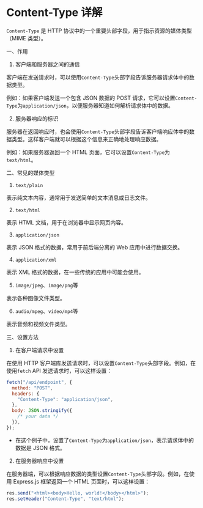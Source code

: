 # Content-Type 详解

`Content-Type` 是 HTTP 协议中的一个重要头部字段，用于指示资源的媒体类型（MIME 类型）。

一、作用

1. 客户端和服务器之间的通信

客户端在发送请求时，可以使用`Content-Type`头部字段告诉服务器请求体中的数据类型。

例如：如果客户端发送一个包含 JSON 数据的 POST 请求，它可以设置`Content-Type`为`application/json`，以便服务器知道如何解析请求体中的数据。

2. 服务器响应的标识

服务器在返回响应时，也会使用`Content-Type`头部字段告诉客户端响应体中的数据类型。这样客户端就可以根据这个信息来正确地处理响应数据。

例如：如果服务器返回一个 HTML 页面，它可以设置`Content-Type`为`text/html`。

二、常见的媒体类型

1. `text/plain`

表示纯文本内容，通常用于发送简单的文本消息或日志文件。

2. `text/html`

表示 HTML 文档，用于在浏览器中显示网页内容。

3. `application/json`

表示 JSON 格式的数据，常用于前后端分离的 Web 应用中进行数据交换。

4. `application/xml`

表示 XML 格式的数据，在一些传统的应用中可能会使用。

5. `image/jpeg`、`image/png`等

表示各种图像文件类型。

6. `audio/mpeg`、`video/mp4`等

表示音频和视频文件类型。

三、设置方法

1. 在客户端请求中设置

在使用 HTTP 客户端库发送请求时，可以设置`Content-Type`头部字段。例如，在使用`fetch` API 发送请求时，可以这样设置：

```js
fetch("/api/endpoint", {
  method: "POST",
  headers: {
    "Content-Type": "application/json",
  },
  body: JSON.stringify({
    /* your data */
  }),
});
```

- 在这个例子中，设置了`Content-Type`为`application/json`，表示请求体中的数据是 JSON 格式。

2. 在服务器响应中设置

在服务器端，可以根据响应数据的类型设置`Content-Type`头部字段。例如，在使用 Express.js 框架返回一个 HTML 页面时，可以这样设置：

```js
res.send("<html><body>Hello, world!</body></html>");
res.setHeader("Content-Type", "text/html");
```
